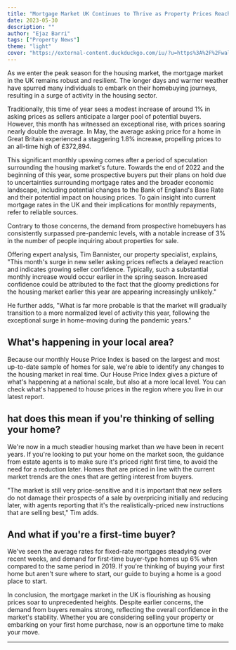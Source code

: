 ```yaml
---
title: "Mortgage Market UK Continues to Thrive as Property Prices Reach All-Time High"
date: 2023-05-30
description: ""
author: "Ejaz Barri"
tags: ["Property News"]
theme: "light"
cover: "https://external-content.duckduckgo.com/iu/?u=https%3A%2F%2Fwallpapercave.com%2Fwp%2FDCjgXT2.jpg&f=1&nofb=1&ipt=52de4394d121f69abb76f96d1fc4aa42e519b7847521d20514654052793720e8&ipo=images"
---
```


As we enter the peak season for the housing market, the mortgage market in the UK remains robust and resilient. The longer days and warmer weather have spurred many individuals to embark on their homebuying journeys, resulting in a surge of activity in the housing sector.

Traditionally, this time of year sees a modest increase of around 1% in asking prices as sellers anticipate a larger pool of potential buyers. However, this month has witnessed an exceptional rise, with prices soaring nearly double the average. In May, the average asking price for a home in Great Britain experienced a staggering 1.8% increase, propelling prices to an all-time high of £372,894.

This significant monthly upswing comes after a period of speculation surrounding the housing market's future. Towards the end of 2022 and the beginning of this year, some prospective buyers put their plans on hold due to uncertainties surrounding mortgage rates and the broader economic landscape, including potential changes to the Bank of England's Base Rate and their potential impact on housing prices. To gain insight into current mortgage rates in the UK and their implications for monthly repayments, refer to reliable sources.

Contrary to those concerns, the demand from prospective homebuyers has consistently surpassed pre-pandemic levels, with a notable increase of 3% in the number of people inquiring about properties for sale.

Offering expert analysis, Tim Bannister, our property specialist, explains, "This month's surge in new seller asking prices reflects a delayed reaction and indicates growing seller confidence. Typically, such a substantial monthly increase would occur earlier in the spring season. Increased confidence could be attributed to the fact that the gloomy predictions for the housing market earlier this year are appearing increasingly unlikely."

He further adds, "What is far more probable is that the market will gradually transition to a more normalized level of activity this year, following the exceptional surge in home-moving during the pandemic years."

## What's happening in your local area?
Because our monthly House Price Index is based on the largest and most up-to-date sample of homes for sale, we're able to identify any changes to the housing market in real time. Our House Price Index gives a picture of what's happening at a national scale, but also at a more local level. You can check what's happened to house prices in the region where you live in our latest report.

## hat does this mean if you're thinking of selling your home?
We're now in a much steadier housing market than we have been in recent years. If you're looking to put your home on the market soon, the guidance from estate agents is to make sure it's priced right first time, to avoid the need for a reduction later. Homes that are priced in line with the current market trends are the ones that are getting interest from buyers.

"The market is still very price-sensitive and it is important that new sellers do not damage their prospects of a sale by overpricing initially and reducing later, with agents reporting that it's the realistically-priced new instructions that are selling best," Tim adds.

## And what if you're a first-time buyer?
We've seen the average rates for fixed-rate mortgages steadying over recent weeks, and demand for first-time buyer-type homes up 6% when compared to the same period in 2019. If you're thinking of buying your first home but aren't sure where to start, our guide to buying a home is a good place to start.

In conclusion, the mortgage market in the UK is flourishing as housing prices soar to unprecedented heights. Despite earlier concerns, the demand from buyers remains strong, reflecting the overall confidence in the market's stability. Whether you are considering selling your property or embarking on your first home purchase, now is an opportune time to make your move.

---